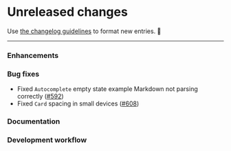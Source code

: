 # Unreleased changes

Use [the changelog guidelines](https://git.io/polaris-changelog-guidelines) to format new entries. 💜

---

### Enhancements

### Bug fixes

- Fixed `Autocomplete` empty state example Markdown not parsing correctly ([#592](https://github.com/Shopify/polaris-react/pull/592))
- Fixed `Card` spacing in small devices ([#608](https://github.com/shopify/polaris-react/pull/608))

### Documentation

### Development workflow
